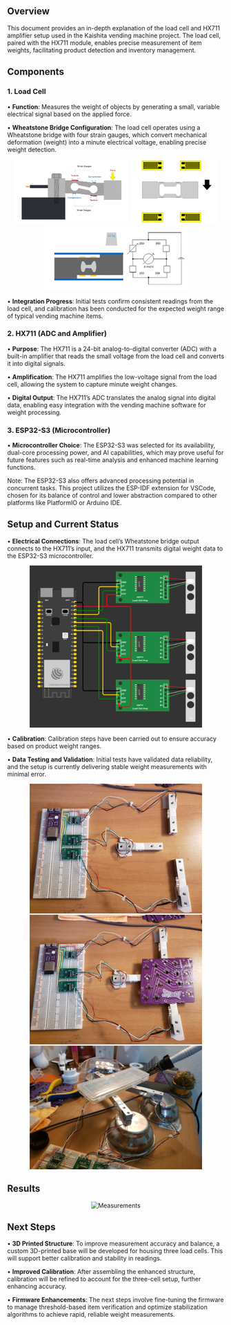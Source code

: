 
## Overview

This document provides an in-depth explanation of the load cell and HX711 amplifier setup used in the Kaishita vending machine project. The load cell, paired with the HX711 module, enables precise measurement of item weights, facilitating product detection and inventory management.


## Components

### 1. Load Cell

• **Function**: Measures the weight of objects by generating a small, variable electrical signal based on the applied force.

• **Wheatstone Bridge Configuration**: The load cell operates using a Wheatstone bridge with four strain gauges, which convert mechanical deformation (weight) into a minute electrical voltage, enabling precise weight detection.

<div style="text-align: center;">
    <img src="Images/Deformed Load Cell 72.jpg" alt="Deformed Load Cell" height="150">
    <img src="Images/Wheatstone Bridge Animation.gif" alt="Wheatstone Bridge Animation" height="150">
    <img src="Images/wheatstone animation.gif" alt="Wheatstone Bridge Animation" height="150">
</div>


• **Integration Progress**: Initial tests confirm consistent readings from the load cell, and calibration has been conducted for the expected weight range of typical vending machine items.


### 2. HX711 (ADC and Amplifier)

• **Purpose**: The HX711 is a 24-bit analog-to-digital converter (ADC) with a built-in amplifier that reads the small voltage from the load cell and converts it into digital signals.

• **Amplification**: The HX711 amplifies the low-voltage signal from the load cell, allowing the system to capture minute weight changes.

• **Digital Output**: The HX711’s ADC translates the analog signal into digital data, enabling easy integration with the vending machine software for weight processing.

### 3. ESP32-S3 (Microcontroller)

• **Microcontroller Choice**: The ESP32-S3 was selected for its availability, dual-core processing power, and AI capabilities, which may prove useful for future features such as real-time analysis and enhanced machine learning functions.

Note: The ESP32-S3 also offers advanced processing potential in concurrent tasks. This project utilizes the ESP-IDF extension for VSCode, chosen for its balance of control and lower abstraction compared to other platforms like PlatformIO or Arduino IDE.

## Setup and Current Status

• **Electrical Connections**: The load cell’s Wheatstone bridge output connects to the HX711’s input, and the HX711 transmits digital weight data to the ESP32-S3 microcontroller.

<div style="text-align: center;">
    <img src="Images/Diagram.png" alt="Deformed Load Cell" width="400">
</div>

• **Calibration**: Calibration steps have been carried out to ensure accuracy based on product weight ranges.

• **Data Testing and Validation**: Initial tests have validated data reliability, and the setup is currently delivering stable weight measurements with minimal error.

<div style="text-align: center;">
    <img src="Images/Setup.jpeg" alt="Setup that dind't work, without a plate" width="400">
    <img src="Images/SetupPlate.jpeg" alt="Setup that dind't work, with a PCB as a plate" width="400">
    <img src="Images/SetupThatWorked.jpg" alt="Setup that worked" width="400">
</div>

## Results
<div style="text-align: center;">
    <img src="Images/Results.jpeg" alt="Measurements" width="400">
</div>

## Next Steps

• **3D Printed Structure**: To improve measurement accuracy and balance, a custom 3D-printed base will be developed for housing three load cells. This will support better calibration and stability in readings.

• **Improved Calibration**: After assembling the enhanced structure, calibration will be refined to account for the three-cell setup, further enhancing accuracy.

• **Firmware Enhancements**: The next steps involve fine-tuning the firmware to manage threshold-based item verification and optimize stabilization algorithms to achieve rapid, reliable weight measurements.
